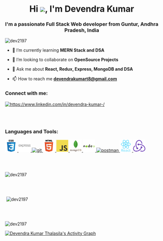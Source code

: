

<h1 align="center">Hi <img src="https://raw.githubusercontent.com/MartinHeinz/MartinHeinz/master/wave.gif" width="25px">, I'm Devendra Kumar</h1>
<h3 align="center">I'm a passionate Full Stack Web developer from Guntur, Andhra Pradesh, India</h3>

<!-- <img align="right" src="7SvA.gif" alt="imgae" /> -->

<p align="left"> <img src="https://komarev.com/ghpvc/?username=dev2197&label=Profile%20views&color=0e75b6&style=flat" alt="dev2197" /> </p>



- 🌱 I’m currently learning **MERN Stack and DSA**

- 👯 I’m looking to collaborate on **OpenSource Projects**

- 💬 Ask me about **React, Redux, Express, MongoDB and DSA**

- 📫 How to reach me **devendrakumart8@gmail.com**



<h3 align="left">Connect with me:</h3>
<p align="left">
<a href="https://www.linkedin.com/in/devendra-kumar-/" target="blank"><img align="center" src="https://raw.githubusercontent.com/rahuldkjain/github-profile-readme-generator/master/src/images/icons/Social/linked-in-alt.svg" alt="https://www.linkedin.com/in/devendra-kumar-/" height="30" width="40" /></a>
</p>

<br>
<br>

<h3 align="left">Languages and Tools:</h3>
<p align="left"> <a href="https://www.w3schools.com/css/" target="_blank" rel="noreferrer"> <img src="https://raw.githubusercontent.com/devicons/devicon/master/icons/css3/css3-original-wordmark.svg" alt="css3" width="40" height="40"/> </a> <a href="https://expressjs.com" target="_blank" rel="noreferrer"> <img src="https://raw.githubusercontent.com/devicons/devicon/master/icons/express/express-original-wordmark.svg" alt="express" width="40" height="40"/> </a> <a href="https://git-scm.com/" target="_blank" rel="noreferrer"> <img src="https://www.vectorlogo.zone/logos/git-scm/git-scm-icon.svg" alt="git" width="40" height="40"/> </a> <a href="https://www.w3.org/html/" target="_blank" rel="noreferrer"> <img src="https://raw.githubusercontent.com/devicons/devicon/master/icons/html5/html5-original-wordmark.svg" alt="html5" width="40" height="40"/> </a> <a href="https://developer.mozilla.org/en-US/docs/Web/JavaScript" target="_blank" rel="noreferrer"> <img src="https://raw.githubusercontent.com/devicons/devicon/master/icons/javascript/javascript-original.svg" alt="javascript" width="40" height="40"/> </a> <a href="https://www.mongodb.com/" target="_blank" rel="noreferrer"> <img src="https://raw.githubusercontent.com/devicons/devicon/master/icons/mongodb/mongodb-original-wordmark.svg" alt="mongodb" width="40" height="40"/> </a> <a href="https://nodejs.org" target="_blank" rel="noreferrer"> <img src="https://raw.githubusercontent.com/devicons/devicon/master/icons/nodejs/nodejs-original-wordmark.svg" alt="nodejs" width="40" height="40"/> </a> <a href="https://postman.com" target="_blank" rel="noreferrer"> <img src="https://www.vectorlogo.zone/logos/getpostman/getpostman-icon.svg" alt="postman" width="40" height="40"/> </a> <a href="https://reactjs.org/" target="_blank" rel="noreferrer"> <img src="https://raw.githubusercontent.com/devicons/devicon/master/icons/react/react-original-wordmark.svg" alt="react" width="40" height="40"/> </a> <a href="https://redux.js.org" target="_blank" rel="noreferrer"> <img src="https://raw.githubusercontent.com/devicons/devicon/master/icons/redux/redux-original.svg" alt="redux" width="40" height="40"/> </a> </p>

<br>
<br>

<p><img align="center" src="https://github-readme-stats.vercel.app/api/top-langs?username=dev2197&show_icons=true&locale=en&layout=compact" alt="dev2197" /></p>

<br>
<br>

<p>&nbsp;<img align="center" src="https://github-readme-stats.vercel.app/api?username=dev2197&show_icons=true&locale=en" alt="dev2197" /></p>

<br>
<br>

<p><img align="center" src="https://github-readme-streak-stats.herokuapp.com/?user=dev2197&" alt="dev2197" /></p>

<a href="https://github.com/Dev2197/github-readme-activity-graph"><img alt="
Devendra Kumar Thalasila's Activity Graph" src="https://activity-graph.herokuapp.com/graph?username=Dev2197&bg_color=0D1117&color=5BCDEC&line=5BCDEC&point=FFFFFF&hide_border=true" /></a>
